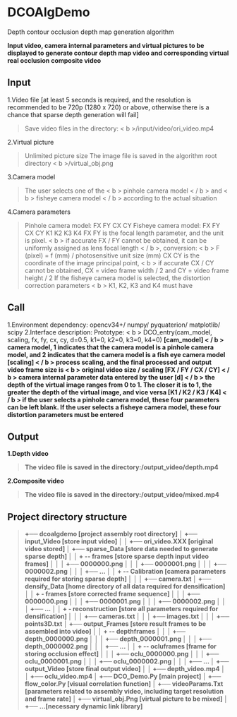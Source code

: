 # DCOAlgDemo
Depth contour occlusion depth map generation algorithm

**Input video, camera internal parameters and virtual pictures to be displayed to generate contour depth map video and corresponding virtual real occlusion composite video**
 
 
 
## Input
 
1.Video file [at least 5 seconds is required, and the resolution is recommended to be 720p (1280 x 720) or above, otherwise there is a chance that sparse depth generation will fail]
>Save video files in the directory: < b >/input/video/ori_video.mp4</b>
 
2.Virtual picture
>Unlimited picture size
The image file is saved in the algorithm root directory < b >/virtual_obj.png</b>
 
3.Camera model
>The user selects one of the < b > pinhole camera model < / b > and < b > fisheye camera model < / b > according to the actual situation
 
4.Camera parameters
>Pinhole camera model: FX FY CX CY
Fisheye camera model: FX FY CX CY K1 K2 K3 K4
FX FY is the focal length parameter, and the unit is pixel. < b > if accurate FX / FY cannot be obtained, it can be uniformly assigned as lens focal length < / b >, conversion: < b > F (pixel) = f (mm) / photosensitive unit size (mm)</b>
CX CY is the coordinate of the image principal point, < b > if accurate CX / CY cannot be obtained, CX = video frame width / 2 and CY = video frame height / 2</b>
If the fisheye camera model is selected, the distortion correction parameters < b > K1, K2, K3 and K4 must have</b>

## Call
1.Environment dependency: opencv34+/ numpy/ pyquaterion/ matplotlib/ scipy 
2.Interface description:
Prototype: < b > DCO_entry(cam_model, scaling, fx, fy, cx, cy, d=0.5, k1=0, k2=0, k3=0, k4=0)</b> 
<b>[cam_model] < / b > camera model, 1 indicates that the camera model is a pinhole camera model, and 2 indicates that the camera model is a fish eye camera model
<b>[scaling] < / b > process scaling, and the final processed and output video frame size is < b > original video size / scaling</b>
<b>[FX / FY / CX / CY] < / b > camera internal parameter data entered by the user
<b>[d] < / b > the depth of the virtual image ranges from 0 to 1. The closer it is to 1, the greater the depth of the virtual image, and vice versa
<b>[K1 / K2 / K3 / K4] < / b > if the user selects a pinhole camera model, these four parameters can be left blank. If the user selects a fisheye camera model, these four distortion parameters must be entered
 
## Output
1.Depth video
>The video file is saved in the directory:/output_video/depth.mp4 
 
2.Composite video
>The video file is saved in the directory:/output_video/mixed.mp4 
 
## Project directory structure
>+── dcoalgdemo [project assembly root directory]
│ +── input_Video [store input video]
│ │ +── ori_video.XXX [original video stored]
│ +── sparse_Data [store data needed to generate sparse depth]
│ │ + -- frames [store sparse depth input video frames]
│ │ │ +── 0000000.png 
│ │ │ +── 0000001.png 
│ │ │ +── 0000002.png 
│ │ │ +── ... 
│ │ + -- Calibration [camera parameters required for storing sparse depth]
│ │ │ +── camera.txt 
│ +── densify_Data [home directory of all data required for densification]
│ │ + - frames [store corrected frame sequence]
│ │ │ +── 0000000.png 
│ │ │ +── 0000001.png 
│ │ │ +── 0000002.png 
│ │ │ +── ... 
│ │ + - reconstruction [store all parameters required for densification]
│ │ │ +── cameras.txt 
│ │ │ +── images.txt 
│ │ │ +── points3D.txt 
│ +── output_Frames [store result frames to be assembled into video]
│ │ + -- depthframes
│ │ │ +── depth_0000000.png 
│ │ │ +── depth_0000001.png 
│ │ │ +── depth_0000002.png 
│ │ │ +── ... 
│ │ + -- ocluframes [frame for storing occlusion effect]
│ │ │ +── oclu_0000000.png 
│ │ │ +── oclu_0000001.png 
│ │ │ +── oclu_0000002.png 
│ │ │ +── ... 
│ +── output_Video [store final output video]
│ │ +── depth_video.mp4 
│ │ +── oclu_video.mp4 
│ +── DCO_Demo.Py [main project]
│ +── flow_color.Py [visual correlation function]
│ +── videoParams.Txt [parameters related to assembly video, including target resolution and frame rate]
│ +── virtual_obj.Png [virtual picture to be mixed]
│ +── ...[necessary dynamic link library]
